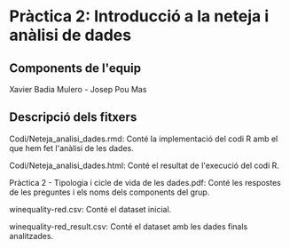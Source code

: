 # Pràctica 2: Introducció a la neteja i anàlisi de dades 

## Components de l'equip

Xavier Badia Mulero - Josep Pou Mas

## Descripció dels fitxers

Codi/Neteja_analisi_dades.rmd:  Conté la implementació del codi R amb el que hem fet l'anàlisi de les dades.

Codi/Neteja_analisi_dades.html: Conté el resultat de l'execució del codi R.

Pràctica 2 - Tipologia i cicle de vida de les dades.pdf: Conté les respostes de les preguntes i els noms dels components del grup.

winequality-red.csv: Conté el dataset inicial.

winequality-red_result.csv: Conté el dataset amb les dades finals analitzades.



